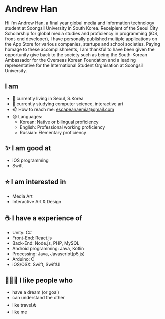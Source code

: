 
# Andrew Han


Hi i'm Andrew Han, a final year global media and information technology student at Soongsil University in South Korea. Receipient of the Seoul City Scholarship for global media studies and proficiency in programming (iOS, front-end developer), I have personally published multiple applications on the App Store for various companies, startups and school societies. Paying homage to these accomplishments, I am thankful to have been given the opportunity give back to the society such as being the South-Korean Ambassador for the Overseas Korean Foundation and a leading representative for the International Student Orgnisation at Soongsil University. 
 
## I am
- 📍 currently living in Seoul, S.Korea
- 🌱 currently studying computer science, interactive art
- 📫 How to reach me: escapeanaemia@gmail.com
- 😄 Languages: 
  - Korean: Native or bilingual proficiency
  - English: Professional working proficiency
  - Russian: Elementary proficiency

## ✨ I am good at
- iOS programming
- Swift

## ⭐️ I am interested in 
- Media Art
- Interactive Art & Design

## ☕️ I have a experience of 
- Unity: C#
- Front-End: React.js
- Back-End: Node.js, PHP, MySQL
- Android programming: Java, Kotlin
- Processing: Java, Javascript(p5.js)
- Arduino: C
- iOS/OSX: Swift, SwiftUI

## 🙋🏻‍♂️ I like people who
- have a dream (or goal)
- can understand the other
- like travel⛺️
- like me 

<!--
**escapeanaemia/escapeanaemia** is a ✨ _special_ ✨ repository because its `README.md` (this file) appears on your GitHub profile.
### Hi there 👋
Here are some ideas to get you started:

- 🔭 I’m currently working on ...
-  ...
- 👯 I’m looking to collaborate on ...
- 🤔 I’m looking for help with ...
- 💬 Ask me about ...
-  ...
-  Pronouns: ...
- ⚡ Fun fact: ...
-->
